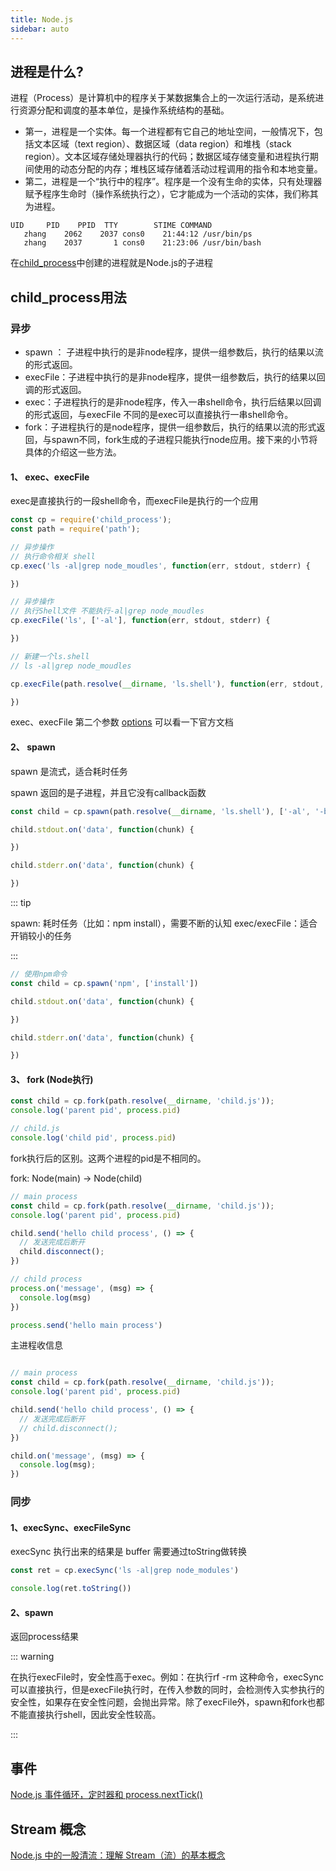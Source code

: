 ```yaml
---
title: Node.js
sidebar: auto
---
```


## 进程是什么?

进程（Process）是计算机中的程序关于某数据集合上的一次运行活动，是系统进行资源分配和调度的基本单位，是操作系统结构的基础。

* 第一，进程是一个实体。每一个进程都有它自己的地址空间，一般情况下，包括文本区域（text region）、数据区域（data region）和堆栈（stack region）。文本区域存储处理器执行的代码；数据区域存储变量和进程执行期间使用的动态分配的内存；堆栈区域存储着活动过程调用的指令和本地变量。
* 第二，进程是一个“执行中的程序”。程序是一个没有生命的实体，只有处理器赋予程序生命时（操作系统执行之），它才能成为一个活动的实体，我们称其为进程。

```text
UID     PID    PPID  TTY        STIME COMMAND
   zhang    2062    2037 cons0    21:44:12 /usr/bin/ps
   zhang    2037       1 cons0    21:23:06 /usr/bin/bash
```

在[child_process](http://nodejs.cn/api/child_process.html)中创建的进程就是Node.js的子进程

## child_process用法

### 异步

* spawn ： 子进程中执行的是非node程序，提供一组参数后，执行的结果以流的形式返回。
* execFile：子进程中执行的是非node程序，提供一组参数后，执行的结果以回调的形式返回。
* exec：子进程执行的是非node程序，传入一串shell命令，执行后结果以回调的形式返回，与execFile
不同的是exec可以直接执行一串shell命令。
* fork：子进程执行的是node程序，提供一组参数后，执行的结果以流的形式返回，与spawn不同，fork生成的子进程只能执行node应用。接下来的小节将具体的介绍这一些方法。

#### 1、 exec、execFile

exec是直接执行的一段shell命令，而execFile是执行的一个应用

```js
const cp = require('child_process');
const path = require('path');

// 异步操作
// 执行命令相关 shell
cp.exec('ls -al|grep node_moudles', function(err, stdout, stderr) {

})

// 异步操作
// 执行Shell文件 不能执行-al|grep node_moudles
cp.execFile('ls', ['-al'], function(err, stdout, stderr) {

})

// 新建一个ls.shell
// ls -al|grep node_moudles

cp.execFile(path.resolve(__dirname, 'ls.shell'), function(err, stdout, stderr) {

})
```

exec、execFile 第二个参数 [options](http://nodejs.cn/api/child_process.html#child_process_child_process_exec_command_options_callback) 可以看一下官方文档

#### 2、 spawn

spawn 是流式，适合耗时任务

spawn 返回的是子进程，并且它没有callback函数

```js
const child = cp.spawn(path.resolve(__dirname, 'ls.shell'), ['-al', '-bl']);

child.stdout.on('data', function(chunk) {

})

child.stderr.on('data', function(chunk) {

})
```

::: tip

spawn: 耗时任务（比如：npm install），需要不断的认知
exec/execFile：适合开销较小的任务

:::

```js
// 使用npm命令
const child = cp.spawn('npm', ['install'])

child.stdout.on('data', function(chunk) {

})

child.stderr.on('data', function(chunk) {

})
```

#### 3、 fork (Node执行)

```js
const child = cp.fork(path.resolve(__dirname, 'child.js'));
console.log('parent pid', process.pid)
```

```js
// child.js
console.log('child pid', process.pid)
```

fork执行后的区别。这两个进程的pid是不相同的。

fork: Node(main) -> Node(child)

```js
// main process
const child = cp.fork(path.resolve(__dirname, 'child.js'));
console.log('parent pid', process.pid)

child.send('hello child process', () => {
  // 发送完成后断开
  child.disconnect();
})
```

```js
// child process
process.on('message', (msg) => {
  console.log(msg)
})

process.send('hello main process')
```

主进程收信息

```js

// main process
const child = cp.fork(path.resolve(__dirname, 'child.js'));
console.log('parent pid', process.pid)

child.send('hello child process', () => {
  // 发送完成后断开
  // child.disconnect();
})

child.on('message', (msg) => {
  console.log(msg);
})
```

### 同步

#### 1、execSync、execFileSync

execSync 执行出来的结果是 buffer 需要通过toString做转换

```js
const ret = cp.execSync('ls -al|grep node_modules')

console.log(ret.toString())
```

#### 2、spawn

返回process结果

::: warning

在执行execFile时，安全性高于exec。例如：在执行rf -rm 这种命令，execSync可以直接执行，但是execFile执行时，在传入参数的同时，会检测传入实参执行的安全性，如果存在安全性问题，会抛出异常。除了execFile外，spawn和fork也都不能直接执行shell，因此安全性较高。

:::

## 事件

[Node.js 事件循环，定时器和 process.nextTick()](https://nodejs.org/zh-cn/docs/guides/event-loop-timers-and-nexttick/)

## Stream 概念

[Node.js 中的一股清流：理解 Stream（流）的基本概念](https://juejin.cn/post/6844904014975500301)